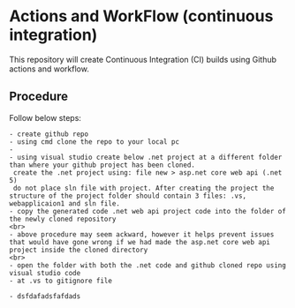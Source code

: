 # Actions and WorkFlow (continuous integration)
This repository will create Continuous Integration (CI) builds using Github actions and workflow.

## Procedure
Follow below steps:
<br>
```
- create github repo
- using cmd clone the repo to your local pc
- 
- using visual studio create below .net project at a different folder than where your github project has been cloned. 
 create the .net project using: file new > asp.net core web api (.net 5)
 do not place sln file with project. After creating the project the structure of the project folder should contain 3 files: .vs, webapplicaion1 and sln file. 
- copy the generated code .net web api project code into the folder of the newly cloned repository
<br>
- above procedure may seem ackward, however it helps prevent issues that would have gone wrong if we had made the asp.net core web api project inside the cloned directory
<br>
- open the folder with both the .net code and github cloned repo using visual studio code
- at .vs to gitignore file 
 
- dsfdafadsfafdads

```

